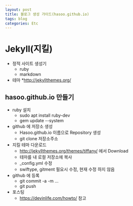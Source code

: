 ```yaml
---
layout: post
title: 블로그 생성 가이드(hasoo.github.io)
tags: blog
categories: Etc
---
```


# Jekyll(지킬)
* 정적 사이트 생성기
	* ruby
	* markdown
* 테마
	*<http://jekyllthemes.org/>

## hasoo.github.io 만들기
* ruby 설치
	* sudo apt install ruby-dev
	* gem update --system
* github 에 저장소 생성
	* Hasoo.github.io 이름으로 Repository 생성
	* git clone 저장소주소
* 지킬 테마 다운로드
	* <http://jekyllthemes.org/themes/tiffany/> 에서 Download
	* 테마를 내 로컬 저장소에 복사
	* \_config.yml 수정
	* swiftype, gitment 필요시 수정, 현재 수정 하지 않음
* github 에 등록
	* git commit -a -m ...
	* git push
* 포스팅
	* <https://devinlife.com/howto/> 참고
